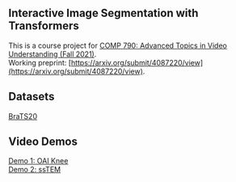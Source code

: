 ## Interactive Image Segmentation with Transformers
This is a course project for [COMP 790: Advanced Topics in Video Understanding (Fall 2021)](https://www.gedasbertasius.com/comp790-21f-project-details). \
Working preprint: [https://arxiv.org/submit/4087220/view](https://arxiv.org/submit/4087220/view).

## Datasets
[BraTS20](https://drive.google.com/drive/folders/12iSwrI2M98pV7s_5hOrp9r-PELlQzWOq?usp=sharing)

## Video Demos
[Demo 1: OAI Knee](https://drive.google.com/file/d/1HyQsWYA6aG7I5C57b8ZTczNrW9OR6ZDS/view?usp=sharing) \
[Demo 2: ssTEM](https://drive.google.com/file/d/1dZL91P2rDEQqrlHQi2XaTlnY1rmWezNF/view?usp=sharing)
